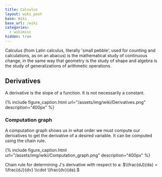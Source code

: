 ```yaml
---
title: Calculus
layout: wiki_post
base: Wiki
base_url: /wiki
categories:
  - wikimisc
hidden: true
---
```


Calculus (from Latin calculus, literally 'small pebble', used for counting and calculations, as on an abacus) is the mathematical study of continuous change, in the same way that geometry is the study of shape and algebra is the study of generalizations of arithmetic operations.

Derivatives
-----------

A derivative is the slope of a function. It is not necessarily a constant.

{% include figure_caption.html url="/assets/img/wiki/Derivatives.png" description="400px" %}

### Computation graph

A computation graph shows us in what order we must compute our derivatives to get the derivative of a desired variable. It can be computed using the chain rule.

{% include figure_caption.html url="/assets/img/wiki/Computation_graph.png" description="400px" %}

Chain rule for determining J's derivative with respect to a: $\\frac{dJ}{da} = \\frac{dJ}{dv} \\cdot \\frac{dv}{da}.$
